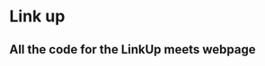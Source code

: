 # Link up 
## All the code for the LinkUp meets webpage 
[logo]: https://github.com/adam-p/markdown-here/raw/master/src/common/images/icon48.png "Logo Title Text 2"
